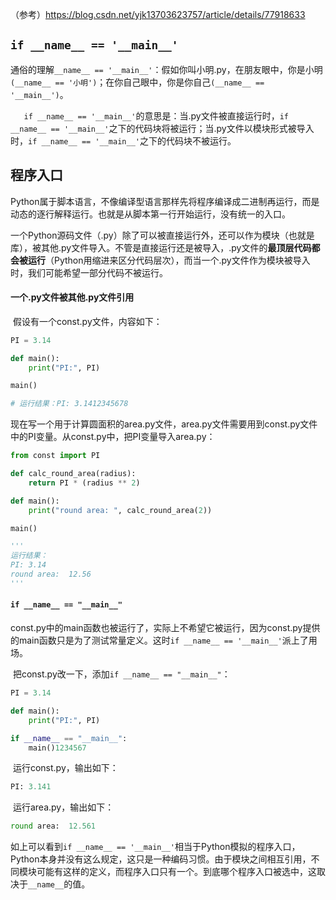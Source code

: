 （参考）<https://blog.csdn.net/yjk13703623757/article/details/77918633>

## `if __name__ == '__main__'`

​	通俗的理解`__name__ == '__main__'`：假如你叫小明.py，在朋友眼中，你是小明`(__name__ == '小明')`；在你自己眼中，你是你自己`(__name__ == '__main__')`。

`	if __name__ == '__main__'`的意思是：当.py文件被直接运行时，`if __name__ == '__main__'`之下的代码块将被运行；当.py文件以模块形式被导入时，`if __name__ == '__main__'`之下的代码块不被运行。

## 程序入口

​	Python属于脚本语言，不像编译型语言那样先将程序编译成二进制再运行，而是动态的逐行解释运行。也就是从脚本第一行开始运行，没有统一的入口。

​	一个Python源码文件（.py）除了可以被直接运行外，还可以作为模块（也就是库），被其他.py文件导入。不管是直接运行还是被导入，.py文件的**最顶层代码都会被运行**（Python用缩进来区分代码层次），而当一个.py文件作为模块被导入时，我们可能希望一部分代码不被运行。

#### 一个.py文件被其他.py文件引用

​	假设有一个const.py文件，内容如下：

```python
PI = 3.14

def main():
    print("PI:", PI)

main()

# 运行结果：PI: 3.1412345678
```

​	现在写一个用于计算圆面积的area.py文件，area.py文件需要用到const.py文件中的PI变量。从const.py中，把PI变量导入area.py：

```python
from const import PI

def calc_round_area(radius):
    return PI * (radius ** 2)

def main():
    print("round area: ", calc_round_area(2))

main()

'''
运行结果：
PI: 3.14
round area:  12.56
'''
```

#### `if __name__ == "__main__"`

​	const.py中的main函数也被运行了，实际上不希望它被运行，因为const.py提供的main函数只是为了测试常量定义。这时`if __name__ == '__main__'`派上了用场。

​	把const.py改一下，添加`if __name__ == "__main__"`：

```python
PI = 3.14

def main():
    print("PI:", PI)

if __name__ == "__main__":
    main()1234567
```

​	运行const.py，输出如下：

```python
PI: 3.141
```

​	运行area.py，输出如下：

```python
round area:  12.561
```

​	如上可以看到`if __name__ == '__main__'`相当于Python模拟的程序入口，Python本身并没有这么规定，这只是一种编码习惯。由于模块之间相互引用，不同模块可能有这样的定义，而程序入口只有一个。到底哪个程序入口被选中，这取决于`__name__`的值。 

